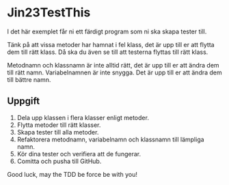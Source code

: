 # Jin23TestThis

I det här exemplet får ni ett färdigt program som ni ska skapa tester till.

Tänk på att vissa metoder har hamnat i fel klass, det är upp till er att flytta dem till rätt klass. Då ska du även se till att testerna flyttas till rätt klass.

Metodnamn och klassnamn är inte alltid rätt, det är upp till er att ändra dem till rätt namn. Variabelnamnen är inte snygga. Det är upp till er att ändra dem till bättre namn.

## Uppgift

1. Dela upp klassen i flera klasser enligt metoder.
2. Flytta metoder till rätt klasser.
3. Skapa tester till alla metoder.
4. Refaktorera metodnamn, variabelnamn och klassnamn till lämpliga namn.
5. Kör dina tester och verifiera att de fungerar.
6. Comitta och pusha till GitHub.

Good luck, may the TDD be force be with you!
